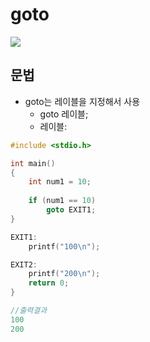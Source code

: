 # goto

![](https://dojang.io/pluginfile.php/320/mod_page/content/15/unit32-1.png)



## 문법

- goto는 레이블을 지정해서 사용
  - goto 레이블;	
  - 레이블:

```c
#include <stdio.h>

int main()
{
    int num1 = 10;
    
    if (num1 == 10)
    	goto EXIT1;    
}

EXIT1:
    printf("100\n");

EXIT2:
    printf("200\n");
    return 0;
}

//출력결과
100
200
```

